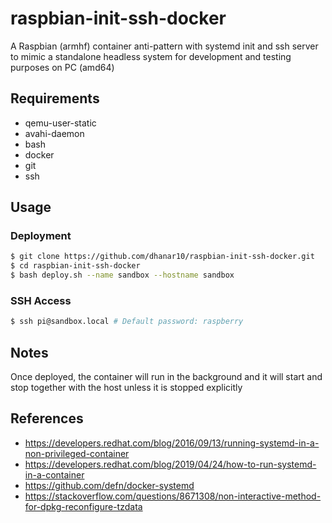 # raspbian-init-ssh-docker

A Raspbian (armhf) container anti-pattern with systemd init and ssh server to mimic a standalone headless system for development and testing purposes on PC (amd64)

## Requirements

- qemu-user-static
- avahi-daemon
- bash
- docker
- git
- ssh

## Usage

### Deployment

```bash
$ git clone https://github.com/dhanar10/raspbian-init-ssh-docker.git
$ cd raspbian-init-ssh-docker
$ bash deploy.sh --name sandbox --hostname sandbox
```

### SSH Access

```bash
$ ssh pi@sandbox.local # Default password: raspberry
```

## Notes

Once deployed, the container will run in the background and it will start and stop together with the host unless it is stopped explicitly

## References

- https://developers.redhat.com/blog/2016/09/13/running-systemd-in-a-non-privileged-container
- https://developers.redhat.com/blog/2019/04/24/how-to-run-systemd-in-a-container
- https://github.com/defn/docker-systemd
- https://stackoverflow.com/questions/8671308/non-interactive-method-for-dpkg-reconfigure-tzdata
